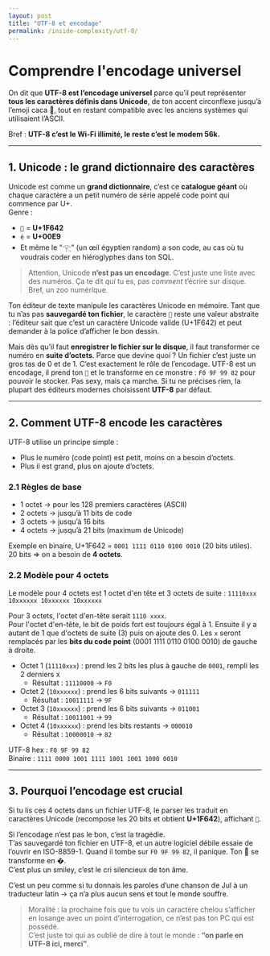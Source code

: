 ```yaml
---
layout: post
title: "UTF-8 et encodage"
permalink: /inside-complexity/utf-8/
---
```


# Comprendre l'encodage universel

On dit que **UTF-8 est l’encodage universel** parce qu’il peut représenter **tous les caractères définis dans Unicode**, de ton accent circonflexe jusqu’à l’emoji caca 💩, tout en restant compatible avec les anciens systèmes qui utilisaient l’ASCII.

Bref : **UTF-8 c’est le Wi-Fi illimité, le reste c’est le modem 56k.**

---
## 1. Unicode : le grand dictionnaire des caractères

Unicode est comme un **grand dictionnaire**, c’est ce **catalogue géant** où chaque caractère a un petit numéro de série appelé code point qui commence par U+.  
Genre :

- `🙂` = **U+1F642**
- `é` = **U+00E9**
- Et même le “𓂀” (un œil égyptien random) a son code, au cas où tu voudrais coder en hiéroglyphes dans ton SQL.

> Attention, Unicode **n’est pas un encodage**. C’est juste une liste avec des numéros. Ça te dit _qui_ tu es, pas _comment_ t’écrire sur disque. Bref, un zoo numérique.

Ton éditeur de texte manipule les caractères Unicode en mémoire. Tant que tu n’as pas **sauvegardé ton fichier**, le caractère `🙂` reste une valeur abstraite : l’éditeur sait que c’est un caractère Unicode valide (U+1F642) et peut demander à la police d’afficher le bon dessin.

Mais dès qu’il faut **enregistrer le fichier sur le disque**, il faut transformer ce numéro en **suite d’octets**. Parce que devine quoi ? Un fichier c’est juste un gros tas de 0 et de 1. C’est exactement le rôle de l’encodage. UTF-8 est un encodage, il prend ton `🙂` et le transforme en ce monstre : `F0 9F 99 82` pour pouvoir le stocker. Pas sexy, mais ça marche. Si tu ne précises rien, la plupart des éditeurs modernes choisissent **UTF-8** par défaut.

---
## 2. Comment UTF-8 encode les caractères

UTF-8 utilise un principe simple :

- Plus le numéro (code point) est petit, moins on a besoin d’octets.
- Plus il est grand, plus on ajoute d’octets.

### 2.1 Règles de base

- 1 octet → pour les 128 premiers caractères (ASCII)
- 2 octets → jusqu’à 11 bits de code
- 3 octets → jusqu’à 16 bits
- 4 octets → jusqu’à 21 bits (maximum de Unicode)

Exemple en binaire, U+1F642 = `0001 1111 0110 0100 0010` (20 bits utiles).  
20 bits ⇒ on a besoin de **4 octets**.

### 2.2 Modèle pour 4 octets

Le modèle pour 4 octets est 1 octet d'en tête et 3 octets de suite :
`11110xxx 10xxxxxx 10xxxxxx 10xxxxxx`

Pour 3 octets, l'octet d'en-tête serait `1110 xxxx`.  
Pour l'octet d'en-tête, le bit de poids fort est toujours égal à 1. Ensuite il y a autant de 1 que d'octets de suite (3) puis on ajoute des 0. Les `x` seront remplacés par les **bits du code point** (0001 1111 0110 0100 0010) de gauche à droite.

- Octet 1 (`11110xxx`) : prend les 2 bits les plus à gauche de `0001`, rempli les 2 derniers x
    - Résultat : `11110000` → `F0`
- Octet 2 (`10xxxxxx`) : prend les 6 bits suivants → `011111`
    - Résultat : `10011111` → `9F`
- Octet 3 (`10xxxxxx`) : prend les 6 bits suivants → `011001`
    - Résultat : `10011001` → `99`
- Octet 4 (`10xxxxxx`) : prend les bits restants → `000010`
    - Résultat : `10000010` → `82`

UTF-8 hex : `F0 9F 99 82`  
Binaire : `1111 0000 1001 1111 1001 1001 1000 0010`

---
## 3. Pourquoi l’encodage est crucial

Si tu lis ces 4 octets dans un fichier UTF-8, le parser les traduit en caractères Unicode (recompose les 20 bits et obtient **U+1F642**), affichant `🙂`.

Si l’encodage n’est pas le bon, c’est la tragédie.  
T’as sauvegardé ton fichier en UTF-8, et un autre logiciel débile essaie de l’ouvrir en ISO-8859-1. Quand il tombe sur `F0 9F 99 82`, il panique. Ton 🙂 se transforme en �.  
C’est plus un smiley, c’est le cri silencieux de ton âme.

C’est un peu comme si tu donnais les paroles d’une chanson de Jul à un traducteur latin → ça n’a plus aucun sens et tout le monde souffre.

> Moralité : la prochaine fois que tu vois un caractère chelou s’afficher en losange avec un point d’interrogation, ce n’est pas ton PC qui est possédé.  
> C’est juste toi qui as oublié de dire à tout le monde : **“on parle en UTF-8 ici, merci”**.
